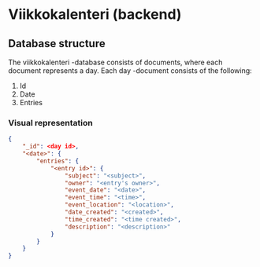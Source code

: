 # Viikkokalenteri (backend)

## Database structure
The viikkokalenteri -database consists of documents, where each
document represents a day. Each day -document consists of the following:
1. Id
2. Date
3. Entries

### Visual representation
``` json
{
    "_id": <day id>,
    "<date>": {
        "entries": {
            "<entry id>": {
                "subject": "<subject>",
                "owner": "<entry's owner>",
                "event_date": "<date>",
                "event_time": "<time>",
                "event_location": "<location>",
                "date_created": "<created>",
                "time_created": "<time created>",
                "description": "<description>"
            }
        }
    }
}
```
